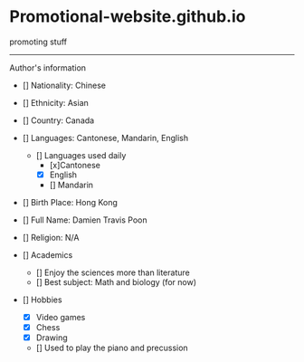 # Promotional-website.github.io
promoting stuff


---

Author's information
- [] Nationality: Chinese
- [] Ethnicity: Asian
- [] Country: Canada
- [] Languages: Cantonese, Mandarin, English
  - [] Languages used daily
      - [x]Cantonese
      - [x] English
      - [] Mandarin

- [] Birth Place: Hong Kong
- [] Full Name: Damien Travis Poon
- [] Religion: N/A

- [] Academics
   - [] Enjoy the sciences more than literature
   - [] Best subject: Math and biology (for now)

- [] Hobbies
  - [x] Video games
  - [x] Chess
  - [x] Drawing
  - [] Used to play the piano and precussion


